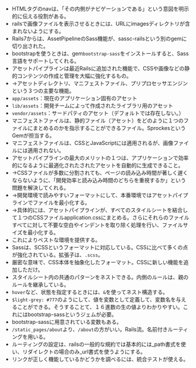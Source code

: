 - HTMLタグのnavは、「その内側がナビゲーションである」という意図を明示的に伝える役割がある。
- railsで画像ファイルを表示させるときには、URLにimagesディレクトリが含まれないようにする。
- Rails7からは、AssetPipelineのSass機能が、sassc-railsという別のgemに切り出された。
- bootstrapを使うときは、gem`bootstrap-sass`をインストールすると、Sass言語をサポートしてくれる。
- アセットパイプラインは最近Railsに追加された機能で、CSSや画像などの静的コンテンツの作成と管理を大幅に強化するもの。
- →アセットディレクトリ、マニフェストファイル、プリプロセッサエンジンという３つの主要な機能。
- `app/assets`：現在のアプリケーション固有のアセット
- `lib/assets`：開発チームによって作成されたライブラリ用のアセット
- `vendor/assets`：サードパティのアセット（デフォルトでは存在しない。）
- マニフェストファイルは、静的ファイル（アセット）をどのように１つのファイルにまとめるのかを指示することができるファイル。SprockesというGemが担当する。
- マニフェストファイルは、CSSとJavaScriptには適用されるが、画像ファイルには適用されない。
- アセットパイプラインの最大のメリットの１つは、アプリケーションで効率的になるように最適化されたされたアセットを自動的に生成できること。
- →CSSファイルが多数に分割されても、ページの読み込み時間が著しく遅くならないように、「開発効率と読み込み時間のどちらを重視するか」という問題を解決してくれる。
- →開発環境で読みやすいフォーマットにして、本番環境ではアセットパイプラインでファイルを最小化する。
- →具体的には、アセットパイプラインが、すべてのスタイルシートを結合して１つのCSSファイルapplication.cssにまとめる。さらにそれらのファイルすべてに対して不要な空白やインデントを取り除く処理を行い、ファイルサイズを最小化する。
- これによりベストな環境を提供する。
- Sassは、SCSSというフォーマットに対応している。CSSに比べて多くの点が強化されている。拡張子は、`.scss`。
- 厳密な意味で、CSS本体を抽象化したフォーマット。CSSに新しい機能を追加しただけ。
- スタイルシート内の共通のパターンをネストできる。内側のルールは、親のルールを継承している。
- `hover`など、状態を指定するときには、`&`を使ってネスト構造する。
- `$light-grey: #777`のようにして、値を変数として定義して、変数名を与えることができる。そうすることて、１６進数の生の値よりわかりやすい。これにはbootstrap-sassというジェムが必要。
- bootstrap-sassに用意されている変数もある。
- `/static_pages/about`より、`/about`の方がいい。Rails流。名前付きルーティングを用いる。
- ルーティングの設定は、railsの一般的な規約では基本的には_path書式を使い、リダイレクトの場合のみ_url書式を使うようにする。
- リンクが正しく機能しているかどうかを調べるには、統合テストが使える。
